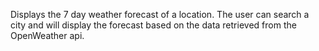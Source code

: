 Displays the 7 day weather forecast of a location. The user can search a city and will display the forecast based on the data retrieved from the OpenWeather api.
